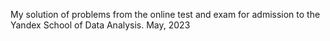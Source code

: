 My solution of problems from the online test and exam for admission to the Yandex School of Data Analysis.
May, 2023
